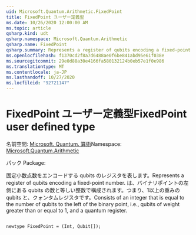 ```yaml
---
uid: Microsoft.Quantum.Arithmetic.FixedPoint
title: FixedPoint ユーザー定義型
ms.date: 10/26/2020 12:00:00 AM
ms.topic: article
qsharp.kind: udt
qsharp.namespace: Microsoft.Quantum.Arithmetic
qsharp.name: FixedPoint
qsharp.summary: Represents a register of qubits encoding a fixed-point number. Consists of an integer that is equal to the number of qubits to the left of the binary point, i.e., qubits of weight greater than or equal to 1, and a quantum register.
ms.openlocfilehash: f1370cd2f8a7d6488ae0f6be841abd95e61f038e
ms.sourcegitcommit: 29e0d88a30e4166fa580132124b0eb57e1f0e986
ms.translationtype: MT
ms.contentlocale: ja-JP
ms.lasthandoff: 10/27/2020
ms.locfileid: "92721147"
---
```

# <a name="fixedpoint-user-defined-type"></a><span data-ttu-id="78268-102">FixedPoint ユーザー定義型</span><span class="sxs-lookup"><span data-stu-id="78268-102">FixedPoint user defined type</span></span>

<span data-ttu-id="78268-103">名前空間: [Microsoft. Quantum. 算術](xref:Microsoft.Quantum.Arithmetic)</span><span class="sxs-lookup"><span data-stu-id="78268-103">Namespace: [Microsoft.Quantum.Arithmetic](xref:Microsoft.Quantum.Arithmetic)</span></span>

<span data-ttu-id="78268-104">パック [](https://nuget.org/packages/)</span><span class="sxs-lookup"><span data-stu-id="78268-104">Package: [](https://nuget.org/packages/)</span></span>


<span data-ttu-id="78268-105">固定小数点数をエンコードする qubits のレジスタを表します。</span><span class="sxs-lookup"><span data-stu-id="78268-105">Represents a register of qubits encoding a fixed-point number.</span></span> <span data-ttu-id="78268-106">は、バイナリポイントの左側にある qubits の数と等しい整数で構成されます。つまり、1以上の重みの qubits と、クォンタムレジスタです。</span><span class="sxs-lookup"><span data-stu-id="78268-106">Consists of an integer that is equal to the number of qubits to the left of the binary point, i.e., qubits of weight greater than or equal to 1, and a quantum register.</span></span>

```qsharp

newtype FixedPoint = (Int, Qubit[]);
```


